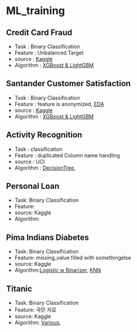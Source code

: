 # ML_training

## Credit Card Fraud
* Task : Binary Classification
* Feature : Unbalanced Target
* source : [Kaggle](https://www.kaggle.com/mlg-ulb/creditcardfraud)
* Algorithm : [XGBoost & LightGBM]()

## Santander Customer Satisfaction

* Task : Binary Classification
* Feature : feature is anonymized, [EDA](https://github.com/SeWonKwon/ML_training/blob/main/Kaggle/Santander%20Customer%20Satisfaction/02_EDA.ipynb)
* source : [Kaggle](https://github.com/SeWonKwon/ML_training/blob/main/Kaggle/Santander%20Customer%20Satisfaction/01_data%20information.ipynb)
* Algorithm : [XGBoost & LightGBM](https://github.com/SeWonKwon/ML_training/blob/main/Kaggle/Santander%20Customer%20Satisfaction/03_Model%20XGB%20LIghtGBM.ipynb)

## Activity Recognition

* Task : classification
* Feature : duplicated Column name handling
* source : UCI 
* Algorithm : [DecisionTree](https://github.com/SeWonKwon/ML_training/blob/main/Kaggle/Activity%20Recognition/02_%20Model%20from%20UCI%20by%20%EA%B3%B5%EB%A3%A1.ipynb), 

## Personal Loan

* Task: Binary Classification
* Feature: 
* source: Kaggle
* Algorithm:

## Pima Indians Diabetes

* Task: Binary Classification
* Feature: missing_value filled with somethingelse
* source: Kaggle
* Algorithm:[Logistic w Binarizer](https://github.com/SeWonKwon/ML_training/blob/main/Kaggle/Pima%20Indians%20Diabetes/02_Pima%20Indian%20diabetes%20by%20%EA%B3%B5%EB%A3%A1.ipynb), [KNN](https://github.com/SeWonKwon/ML_training/blob/main/Kaggle/Pima%20Indians%20Diabetes/03_Pima%20Indian%20Diabates_%20KNN.ipynb)

## Titanic

* Task: Binary Classification
* Feature: 국민 자료 
* source: Kaggle
* Algorithm: [Various](https://github.com/SeWonKwon/ML_training/blob/main/Kaggle/Titanic/01_Titanic%20Dataset%20information.ipynb),
